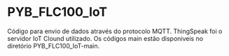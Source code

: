 # PYB_FLC100_IoT
Código para envio de dados através do protocolo MQTT. ThingSpeak foi o servidor IoT Clound utilizado. Os códigos main estão disponiveis no diretório PYB_FLC100_IoT-main.
